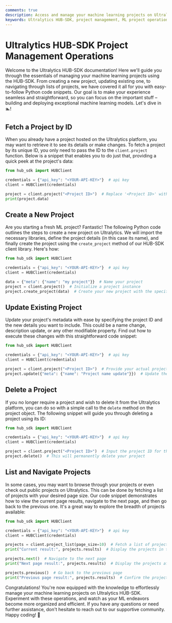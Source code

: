 ```yaml
---
comments: true
description: Access and manage your machine learning projects on Ultralytics HUB-SDK with our guided documentation.
keywords: Ultralytics HUB-SDK, project management, ML project operations, Python code examples, create project, update project, delete project
---
```


# Ultralytics HUB-SDK Project Management Operations

Welcome to the Ultralytics HUB-SDK documentation! Here we'll guide you through the essentials of managing your machine learning projects using the HUB-SDK. From creating a new project, updating existing one, to navigating through lists of projects, we have covered it all for you with easy-to-follow Python code snippets. Our goal is to make your experience seamless and straightforward, so you can focus on the important stuff – building and deploying exceptional machine learning models. Let's dive in 🏊!

## Fetch a Project by ID

When you already have a project hosted on the Ultralytics platform, you may want to retrieve it to see its details or make changes. To fetch a project by its unique ID, you only need to pass the ID to the `client.project` function. Below is a snippet that enables you to do just that, providing a quick peek at the project's data:

```python
from hub_sdk import HUBClient

credentials = {"api_key": "<YOUR-API-KEY>"}  # api key
client = HUBClient(credentials)

project = client.project("<Project ID>")  # Replace '<Project ID>' with your actual project ID
print(project.data)
```

## Create a New Project

Are you starting a fresh ML project? Fantastic! The following Python code outlines the steps to create a new project on Ultralytics. We will import the necessary libraries, define the project details (in this case its name), and finally create the project using the `create_project` method of our HUB-SDK client library. Here's how:

```python
from hub_sdk import HUBClient

credentials = {"api_key": "<YOUR-API-KEY>"}  # api key
client = HUBClient(credentials)

data = {"meta": {"name": "my project"}}  # Name your project
project = client.project()  # Initialize a project instance
project.create_project(data)  # Create your new project with the specified data
```

## Update Existing Project

Update your project's metadata with ease by specifying the project ID and the new details you want to include. This could be a name change, description update, or any other modifiable property. Find out how to execute these changes with this straightforward code snippet:

```python
from hub_sdk import HUBClient

credentials = {"api_key": "<YOUR-API-KEY>"}  # api key
client = HUBClient(credentials)

project = client.project("<Project ID>")  # Provide your actual project ID here
project.update({"meta": {"name": "Project name update"}})  # Update the project's name or other metadata
```

## Delete a Project

If you no longer require a project and wish to delete it from the Ultralytics platform, you can do so with a simple call to the `delete` method on the project object. The following snippet will guide you through deleting a project using its ID:

```python
from hub_sdk import HUBClient

credentials = {"api_key": "<YOUR-API-KEY>"}  # api key
client = HUBClient(credentials)

project = client.project("<Project ID>")  # Input the project ID for the project to delete
project.delete()  # This will permanently delete your project
```

## List and Navigate Projects

In some cases, you may want to browse through your projects or even check out public projects on Ultralytics. This can be done by fetching a list of projects with your desired page size. Our code snippet demonstrates how to view the current page results, navigate to the next page, and then go back to the previous one. It's a great way to explore the breadth of projects available:

```python
from hub_sdk import HUBClient

credentials = {"api_key": "<YOUR-API-KEY>"}  # api key
client = HUBClient(credentials)

projects = client.project_list(page_size=10)  # Fetch a list of projects with specified page size
print("Current result:", projects.results)  # Display the projects in the current page

projects.next()  # Navigate to the next page
print("Next page result:", projects.results)  # Display the projects after pagination

projects.previous()  # Go back to the previous page
print("Previous page result:", projects.results)  # Confirm the projects in the previous page
```

Congratulations! You're now equipped with the knowledge to effortlessly manage your machine learning projects on Ultralytics HUB-SDK. Experiment with these operations, and watch as your ML endeavors become more organized and efficient. If you have any questions or need further assistance, don't hesitate to reach out to our supportive community. Happy coding! 🚀

